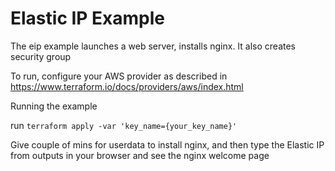 # Elastic IP Example

The eip example launches a web server, installs nginx. It also creates security group

To run, configure your AWS provider as described in https://www.terraform.io/docs/providers/aws/index.html

Running the example

run `terraform apply -var 'key_name={your_key_name}'`

Give couple of mins for userdata to install nginx, and then type the Elastic IP from outputs in your browser and see the nginx welcome page
